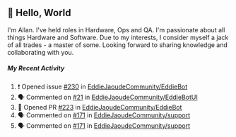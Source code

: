 ## :wave: Hello, World

I'm Allan. I've held roles in Hardware, Ops and QA. I'm passionate about all things Hardware and Software. Due to my interests, I consider myself a jack of all trades - a master of some. Looking forward to sharing knowledge and collaborating with you.

##### My Recent Activity
<!--START_SECTION:activity-->
1. ❗️ Opened issue [#230](https://github.com//EddieJaoudeCommunity/EddieBot/issues/230) in [EddieJaoudeCommunity/EddieBot](https://github.com//EddieJaoudeCommunity/EddieBot)
2. 🗣 Commented on [#21](https://github.com//EddieJaoudeCommunity/EddieBotUI/issues/21) in [EddieJaoudeCommunity/EddieBotUI](https://github.com//EddieJaoudeCommunity/EddieBotUI)
3. 💪 Opened PR [#223](https://github.com//EddieJaoudeCommunity/EddieBot/pull/223) in [EddieJaoudeCommunity/EddieBot](https://github.com//EddieJaoudeCommunity/EddieBot)
4. 🗣 Commented on [#171](https://github.com//EddieJaoudeCommunity/support/issues/171) in [EddieJaoudeCommunity/support](https://github.com//EddieJaoudeCommunity/support)
5. 🗣 Commented on [#171](https://github.com//EddieJaoudeCommunity/support/issues/171) in [EddieJaoudeCommunity/support](https://github.com//EddieJaoudeCommunity/support)
<!--END_SECTION:activity-->

<!--
**AllanRegush/AllanRegush** is a ✨ _special_ ✨ repository because its `README.md` (this file) appears on your GitHub profile.

Here are some ideas to get you started:

- 🔭 I’m currently working on ...
- 🌱 I’m currently learning ...
- 👯 I’m looking to collaborate on ...
- 🤔 I’m looking for help with ...
- 💬 Ask me about ...
- 📫 How to reach me: ...
- 😄 Pronouns: ...
- ⚡ Fun fact: ...
-->
